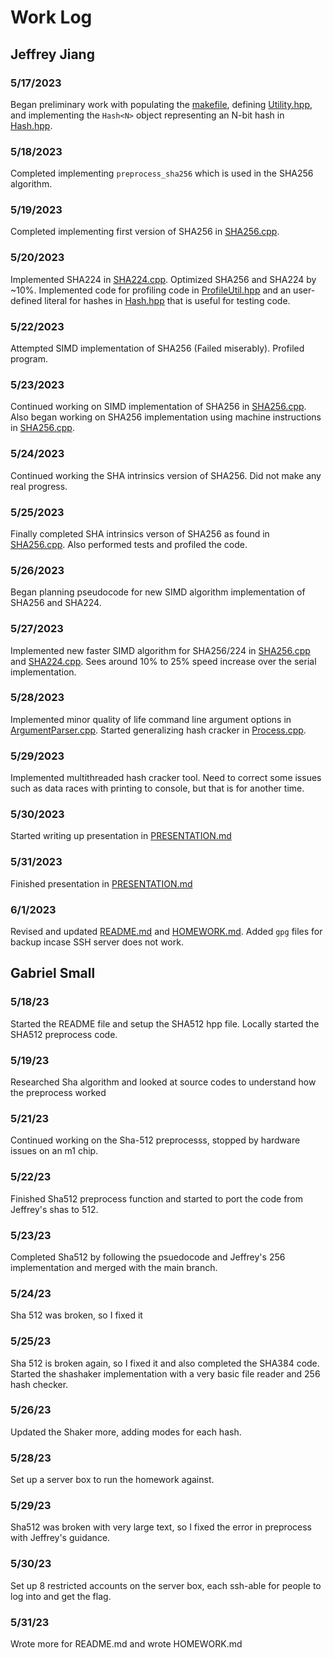 # Work Log

## Jeffrey Jiang

### 5/17/2023

Began preliminary work with populating the [makefile](./makefile), defining [Utility.hpp](include/Utility.hpp), and implementing the `Hash<N>` object representing an N-bit hash in [Hash.hpp](include/Hash.hpp). 

### 5/18/2023

Completed implementing `preprocess_sha256` which is used in the SHA256 algorithm.

### 5/19/2023

Completed implementing first version of SHA256 in [SHA256.cpp](src/SHA256.cpp).

### 5/20/2023

Implemented SHA224 in [SHA224.cpp](src/SHA224.cpp). Optimized SHA256 and SHA224 by ~10%. Implemented code for profiling code in [ProfileUtil.hpp](include/ProfileUtil.hpp) and an user-defined literal for hashes in [Hash.hpp](include/Hash.hpp) that is useful for testing code.

### 5/22/2023

Attempted SIMD implementation of SHA256 (Failed miserably). Profiled program.

### 5/23/2023

Continued working on SIMD implementation of SHA256 in [SHA256.cpp](src/SHA256.cpp). Also began working on SHA256 implementation using machine instructions in [SHA256.cpp](src/SHA256.cpp).

### 5/24/2023

Continued working the SHA intrinsics version of SHA256. Did not make any real progress.

### 5/25/2023

Finally completed SHA intrinsics verson of SHA256 as found in [SHA256.cpp](src/SHA256.cpp). Also performed tests and profiled the code. 

### 5/26/2023

Began planning pseudocode for new SIMD algorithm implementation of SHA256 and SHA224.

### 5/27/2023

Implemented new faster SIMD algorithm for SHA256/224 in [SHA256.cpp](src/SHA256.cpp) and [SHA224.cpp](src/SHA224.cpp). Sees around 10% to 25% speed increase over the serial implementation.

### 5/28/2023

Implemented minor quality of life command line argument options in [ArgumentParser.cpp](src/shashaker/ArgumentParser.cpp). Started generalizing hash cracker in [Process.cpp](src/shashaker/Process.cpp).

### 5/29/2023

Implemented multithreaded hash cracker tool. Need to correct some issues such as data races with printing to console, but that is for another time.

### 5/30/2023

Started writing up presentation in [PRESENTATION.md](PRESENTATION.md)

### 5/31/2023

Finished presentation in [PRESENTATION.md](PRESENTATION.md)

### 6/1/2023

Revised and updated [README.md](README.md) and [HOMEWORK.md](HOMEWORK.md). Added `gpg` files for backup incase SSH server does not work.

## Gabriel Small

### 5/18/23

Started the README file and setup the SHA512 hpp file. Locally started the SHA512 preprocess code. 

### 5/19/23

Researched Sha algorithm and looked at source codes to understand how the preprocess worked

### 5/21/23 

Continued working on the Sha-512 preprocesss, stopped by hardware issues on an m1 chip.

### 5/22/23 

Finished Sha512 preprocess function and started to port the code from Jeffrey's shas to 512.

### 5/23/23

Completed Sha512 by following the psuedocode and Jeffrey's 256 implementation and merged with the main branch. 

### 5/24/23

Sha 512 was broken, so I fixed it

### 5/25/23

Sha 512 is broken again, so I fixed it and also completed the SHA384 code. Started the shashaker implementation with a very basic file reader and 256 hash checker. 

### 5/26/23

Updated the Shaker more, adding modes for each hash. 

### 5/28/23

Set up a server box to run the homework against. 

### 5/29/23

Sha512 was broken with very large text, so I fixed the error in preprocess with Jeffrey's guidance. 

### 5/30/23

Set up 8 restricted accounts on the server box, each ssh-able for people to log into and get the flag.

### 5/31/23

Wrote more for README.md and wrote HOMEWORK.md
